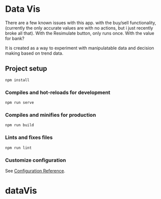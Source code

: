 # Data Vis

There are a few known issues with this app.
with the buy/sell functionality, (currently the only accurate values are with no actions, but i just recently broke all that).
With the Resimulate button, only runs once.
With the value for bank?

It is created as a way to experiment with manipulatable data and decision making based on trend data.

## Project setup
```
npm install
```

### Compiles and hot-reloads for development
```
npm run serve
```

### Compiles and minifies for production
```
npm run build
```

### Lints and fixes files
```
npm run lint
```

### Customize configuration
See [Configuration Reference](https://cli.vuejs.org/config/).
# dataVis
